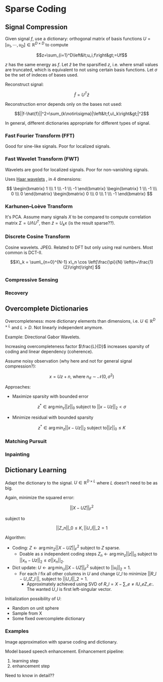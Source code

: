 Sparse Coding
===

Signal Compression
---

Given signal $f$, use a dictionary: orthogonal matrix of basis functions $U=[u_1,\cdots,u_D]\in\mathbb{R}^{D\times D}$ to compute

$$z=\sum_{i=1}^D\left&lt;u_i,f\right&gt;=Uf$$

$z$ has the same energy as $f$. Let $\hat{z}$ be the sparsified $z$, i.e. where small values are truncated, which is equivalent to not using certain basis functions. Let $\sigma$ be the set of indeces of bases used.

Reconstruct signal:

$$\hat{f}=U^T\hat{z}$$

Reconstruction error depends only on the bases not used:

$$||f-\hat{f}||^2=\sum_{k\notin\sigma}|\left&lt;f,u\_k\right&gt;|^2$$

In general, different dictionaries appropriate for different types of signal.

### Fast Fourier Transform (FFT)

Good for sine-like signals. Poor for localized signals.

### Fast Wavelet Transform (FWT)

Wavelets are good for localized signals. Poor for non-vanishing signals.

Uses [Haar wavelets](media/Haar_wavelet.svg) , in 4 dimensions:

$$
\begin{bmatrix}
	1 \\\ 1 \\\ -1 \\\ -1
\end{bmatrix}
\begin{bmatrix}
	1 \\\ -1 \\\ 0 \\\ 0
\end{bmatrix}
\begin{bmatrix}
	0 \\\ 0 \\\ 1 \\\ -1
\end{bmatrix}
$$

### Karhunen–Loève Transform

It's PCA. Assume many signals $X$ to be compared to compute correlation matrix $\Sigma=U\Lambda U^T$, then $\hat{z}=U_kx$ (is the result sparse??).

### Discrete Cosine Transform

Cosine wavelets. JPEG. Related to DFT but only using real numbers. Most common is DCT-II.

$$X\_k = \sum\_{n=0}^{N-1} x\_n \cos \left[\frac{\pi}{N} \left(n+\frac{1}{2}\right)\right] $$

### Compressive Sensing

### Recovery

Overcomplete Dictionaries
---

Overcompleteness: more dictionary elements than dimensions, i.e. $U\in\mathbb{R}^{D\times L}$ and $L>D$. Not linearly independent anymore.

Example: Directional Gabor Wavelets.

Increasing overcompleteness factor $\frac{L}{D}$ increases sparsity of coding and linear dependency (coherence).

Assume noisy observation (why here and not for general signal compression?):

$$x=Uz+n\text{, where }n_d\sim\mathcal{N}(0,\sigma^2)$$

Approaches:

* Maximize sparsity with bounded error

$$z^*\in\arg\min_z||z||_0\text{ subject to }||x-Uz||_2<\sigma$$

* Minimize residual with bounded sparsity

$$z^*\in\arg\min_z||x-Uz||_2\text{ subject to}||z||_0\leq K$$

### Matching Pursuit

### Inpainting

Dictionary Learning
---

Adapt the dictionary to the signal. $U\in\mathbb{R}^{D\times L}$ where $L$ doesn't need to be as big.

Again, minimize the squared error:

$$||X-UZ||_F^2$$

subject to

$$||Z\_n||\_0\leq K,||U\_l||\_2=1$$

Algorithm:

* Coding: $Z\leftarrow\arg\min_Z||X-UZ||_F^2$ subject to $Z$ sparse.
	* Doable as $s$ independent coding steps $Z_n\leftarrow\arg\min_z||z||_0$ subject to $||x_n-Uz||_2\leq\sigma||x_n||_2$.
* Dict update: $U\leftarrow\arg\min_U||X-UZ||_F^2$ subject to $||u_l||_2=1$.
	* For each $l$ fix all other columns in $U$ and change $U\_l$ to minimize $||R\_l-U\_lZ\_{l:}||$, subject to $||U\_l||\_2=1$.
		* Approximately achieved using SVD of $R\_l=X-\sum\_{e\neq l}U\_eZ\_{e:}$. The wanted $U\_l$ is first left-singular vector.

Initialization possibility of $U$:

* Random on unit sphere
* Sample from X
* Some fixed overcomplete dictionary


### Examples

Image approximation with sparse coding and dictionary.

Model based speech enhancement. Enhancement pipeline:

1. learning step
2. enhancement step

Need to know in detail??
